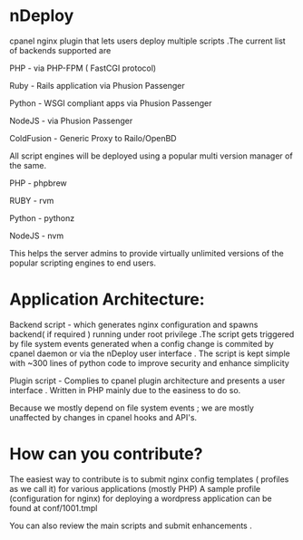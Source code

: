 nDeploy
======

cpanel nginx plugin that lets users deploy multiple scripts .The current list of backends supported are 

PHP - via PHP-FPM ( FastCGI protocol)

Ruby - Rails application via Phusion Passenger

Python - WSGI compliant apps via Phusion Passenger

NodeJS - via Phusion Passenger

ColdFusion - Generic Proxy to Railo/OpenBD 

All script engines will be deployed using a popular multi version manager of the same.

PHP - phpbrew

RUBY - rvm

Python - pythonz

NodeJS - nvm

This helps the server admins to provide virtually unlimited versions of the popular scripting engines to end users.


Application Architecture:
======

Backend script - which generates nginx configuration and spawns backend( if required ) running under root privilege .The script gets triggered by file system events generated when a config change is commited by cpanel daemon or via the nDeploy user interface . The script is kept simple with ~300 lines of python code to improve security and enhance simplicity

Plugin script - Complies to cpanel plugin architecture and presents a user interface . Written in PHP mainly due to the easiness to do so.

Because we mostly depend on file system events ; we are mostly unaffected by changes in cpanel hooks and API's.


How can you contribute?
======
The easiest way to contribute is to submit nginx config templates ( profiles as we call it) for various applications (mostly PHP) 
A sample profile (configuration for nginx) for deploying a wordpress application can be found at conf/1001.tmpl

You can also review the main scripts and submit enhancements .

